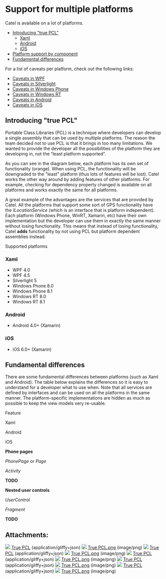 # Support for multiple platforms

Catel is available on a lot of platforms.

-   [Introducing "true PCL"](#Supportformultipleplatforms-Introducing"truePCL")
    -   [Xaml](#Supportformultipleplatforms-Xaml)
    -   [Android](#Supportformultipleplatforms-Android)
    -   [iOS](#Supportformultipleplatforms-iOS)
-   [Platform support by component](#Supportformultipleplatforms-Platformsupportbycomponent)
-   [Fundamental differences](#Supportformultipleplatforms-Fundamentaldifferences)

For a list of caveats per platform, check out the following links:

-   [Caveats in WPF](/wiki/display/CTL/Caveats+in+WPF)
-   [Caveats in Silverlight](/wiki/display/CTL/Caveats+in+Silverlight)
-   [Caveats in Windows Phone](/wiki/display/CTL/Caveats+in+Windows+Phone)
-   [Caveats in Windows RT](/wiki/display/CTL/Caveats+in+Windows+RT)
-   [Caveats in Android](/wiki/display/CTL/Caveats+in+Android)
-   [Caveats in iOS](/wiki/display/CTL/Caveats+in+iOS)

## Introducing "true PCL"

Portable Class Libraries (PCL) is a technique where developers can develop a single assembly that can be used by multiple platforms. The reason the team decided not to use PCL is that it brings in too many limitations. We wanted to provide the developer all the possibilities of the platform they are developing in, not the “least platform supported”.

As you can see in the diagram below, each platform has its own set of functionality (orange). When using PCL, the functionality will be downgraded to the "least" platform (thus lots of features will be lost). Catel works the other way around by adding features of other platforms. For example, checking for dependency property changed is available on all platforms and works exactly the same for all platforms.

A great example of the advantages are the services that are provided by Catel. All the platforms that support some sort of GPS functionality have the *ILocationService* (which is an interface that is platform independent). Each platform (Windows Phone, WinRT, Xamarin, etc) have their own implementation but the developer can use them in exactly the same manner without losing functionality. This means that instead of losing functionality, Catel **adds** functionality by not using PCL but platform dependent assemblies instead.

Supported platforms

### Xaml

-   WPF 4.0
-   WPF 4.5
-   Silverlight 5
-   Windows Phone 8.0
-   Windows Phone 8.1
-   Windows RT 8.0
-   Windows RT 8.1

### Android

-   Android 4.0+ (Xamarin)

### iOS

-   iOS 6.0+ (Xamarin)

## Fundamental differences

There are some fundamental differences between platforms (such as Xaml and Android). The table below explains the differences so it is easy to understand for a developer what to use when. Note that all services are defined by interfaces and can be used on all the platforms in the same manner. The platform-specific implementations are hidden as much as possible to keep the view models very re-usable.

Feature

Xaml

Android

iOS

**Phone pages**

*PhonePage* or *Page*

*Activity*

**TODO**

**Nested user controls**

*UserControl*

*Fragment*

**TODO**

## Attachments:

![](images/icons/bullet_blue.gif) [True PCL](attachments/25329668/26509315) (application/gliffy+json)
 ![](images/icons/bullet_blue.gif) [True PCL.png](attachments/25329668/26509316.png) (image/png)
 ![](images/icons/bullet_blue.gif) [True PCL](attachments/25329668/26509317) (application/gliffy+json)
 ![](images/icons/bullet_blue.gif) [True PCL.png](attachments/25329668/26509318.png) (image/png)
 ![](images/icons/bullet_blue.gif) [True PCL](attachments/25329668/26509319) (application/gliffy+json)
 ![](images/icons/bullet_blue.gif) [True PCL.png](attachments/25329668/26509320.png) (image/png)
 ![](images/icons/bullet_blue.gif) [True PCL](attachments/25329668/26509321) (application/gliffy+json)
 ![](images/icons/bullet_blue.gif) [True PCL.png](attachments/25329668/26509322.png) (image/png)
 ![](images/icons/bullet_blue.gif) [True PCL](attachments/25329668/26509313) (application/gliffy+json)
 ![](images/icons/bullet_blue.gif) [True PCL.png](attachments/25329668/26509314.png) (image/png)

